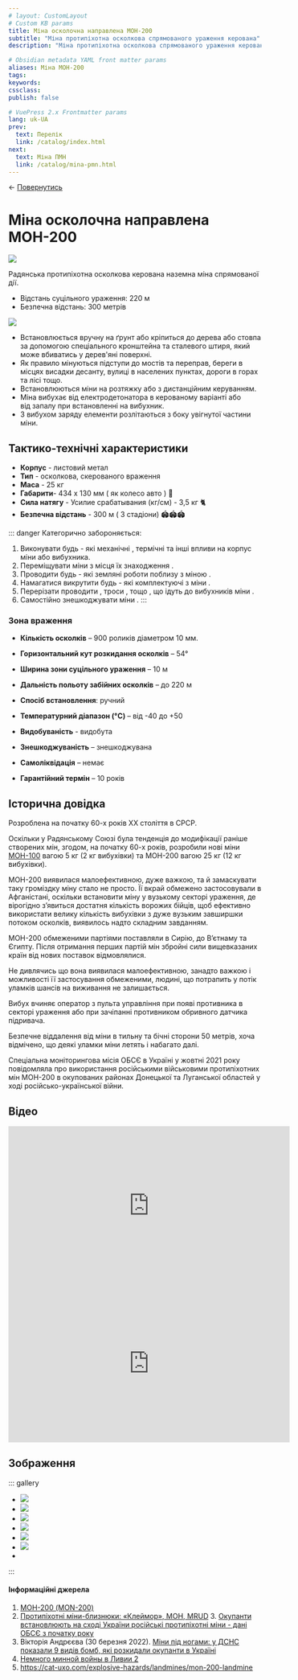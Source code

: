 ```yaml
---
# layout: CustomLayout
# Custom KB params
title: Міна осколочна направлена МОН-200
subtitle: "Міна протипіхотна осколкова спрямованого ураження керована"
description: "Міна протипіхотна осколкова спрямованого ураження керована. Призначена для ураження людини, у тому числі у вантажному та легковому транспорті."

# Obsidian metadata YAML front matter params
aliases: Міна МОН-200
tags:
keywords:
cssclass:
publish: false

# VuePress 2.x Frontmatter params
lang: uk-UA
prev:
  text: Перелік
  link: /catalog/index.html
next:
  text: Міна ПМН
  link: /catalog/mina-pmn.html
---
```



← [Повернутись](./index.md)

# Міна осколочна направлена МОН-200

![](./assets/mon-200.png)

Радянська протипіхотна осколкова керована наземна міна спрямованої дії.  

- Відстань суцільного ураження: 220 м
- Безпечна відстань: 300 метрів

![](./assets/distance-200.svg)
- Встановлюється вручну на ґрунт або кріпиться до дерева або стовпа за допомогою спеціального кронштейна та сталевого штиря, який може вбиватись у дерев'яні поверхні.
- Як правило мінуються підступи до мостів та переправ, береги в місцях висадки десанту, вулиці в населених пунктах, дороги в горах та лісі тощо.
- Встановлюються мiни на розтяжку або з дистанційним керуванням.
- Міна вибухає від електродетонатора в керованому варіанті або від запалу при встановленні на вибухник. 
- З вибухом заряду елементи розлітаються з боку увігнутої частини міни.


## Тактико-технічні характеристики

- **Корпус** - листовий метал
- **Тип** - осколкова, скерованого враження
- **Маса** - 25 кг
- **Габарити**- 434 х 130 мм  ( як колесо авто ) 🛞
- **Сила натягу** - Усилие срабатывания (кг/см) - 3,5 кг 🐈
- **Безпечна відстань** - 300 м ( 3 стадіони) 🏟🏟🏟


::: danger Категорично забороняється:
1. Виконувати будь - які механічні , термічні та інші впливи на корпус міни або вибухника. 
2. Переміщувати міни з місця їх знаходження . 
3. Проводити будь - які земляні роботи поблизу з міною . 
4. Намагатися викрутити будь - які комплектуючі з міни . 
5. Перерізати проводити , троси , тощо , що ідуть до вибухників міни . 
6. Самостійно знешкоджувати міни . 
:::

### Зона враження

- **Кількість осколків** – 900 роликів діаметром 10 мм.
- **Горизонтальний кут розкидання осколків** – 54°
- **Ширина зони суцільного ураження** – 10 м
- **Дальність польоту забійних осколків** – до 220 м

- **Спосіб встановлення**: ручний
- **Температурний діапазон (°C)** – від -40 до +50
- **Видобуваність** - видобута
- **Знешкоджуваність** – знешкоджувана
- **Самоліквідація** – немає
- **Гарантійний термін** – 10 років


## Історична довідка

Розроблена на початку 60-х років XX століття в СРСР. 

Оскільки у Радянському Союзі була тенденція до модифікації раніше створених мін, згодом, на початку 60-х років, розробили нові  міни [МОН-100](./mina-mon-100.md) вагою 5 кг (2 кг вибухівки) та МОН-200 вагою 25 кг (12 кг вибухівки). 

МОН-200 виявилася малоефективною, дуже важкою, та й замаскувати  таку громіздку міну стало не просто. Її вкрай обмежено застосовували в Афганістані, оскільки встановити міну у вузькому секторі ураження, де вірогідно з’явиться достатня кількість ворожих бійців, щоб ефективно використати велику кількість вибухівки з дуже вузьким завширшки потоком осколків, виявилось надто складним завданням. 

МОН-200 обмеженими партіями поставляли в Сирію, до В’єтнаму та Єгипту. Після отримання перших партій мін збройні сили вищевказаних країн від нових поставок відмовлялися.

Не дивлячись що вона виявилася малоефективною, занадто важкою і можливості її застосування обмеженими, людині, що потрапить у потік уламків шансів на виживання не залишається.

Вибух вчиняє оператор з пульта управління при появі противника в секторі ураження або при зачіпанні противником обривного датчика підривача.

Безпечне віддалення від міни в тильну та бічні сторони 50 метрів, хоча відмічено, що деякі уламки міни летять і набагато далі.

Спеціальна моніторингова місія ОБСЄ в Україні у жовтні 2021 року повідомляла про використання російськими військовими протипіхотних мін МОН-200 в окупованих районах Донецької та Луганської областей у ході російсько-української війни.

## Відео
<iframe width="560" height="315" src="https://www.youtube.com/embed/dzQ0y4WoJFw" title="YouTube video player" frameborder="0" allow="accelerometer; autoplay; clipboard-write; encrypted-media; gyroscope; picture-in-picture" allowfullscreen></iframe>

<iframe src="https://www.facebook.com/plugins/video.php?height=314&href=https%3A%2F%2Fwww.facebook.com%2Ffenixinsight%2Fvideos%2F806901903049073%2F&show_text=false&width=560&t=0" width="560" height="314" style="border:none;overflow:hidden" scrolling="no" frameborder="0" allowfullscreen="true" allow="autoplay; clipboard-write; encrypted-media; picture-in-picture; web-share" allowFullScreen="true"></iframe>

## Зображення

::: gallery
- ![](./assets/mon-200.png)
- ![](./assets/mon-200_1.png)
- ![](./assets/mon-200_2.png)
- ![](./assets/mon-100-200.png)
-  ![](./assets/mon-200_3.png)
- ![](./assets/mon-100-200_2.png)
- 
:::

#### Інформаційні джерела

1. [МОН-200 (MON-200)](https://uk.wikipedia.org/wiki/%D0%9C%D0%9E%D0%9D-200)
2. [Протипіхотні міни-близнюки: «Клеймор», МОН, MRUD](https://armyinform.com.ua/2021/04/05/protypihotni-miny-blyznyuky-klejmor-mon-mrud/)
3. [Окупанти встановлюють на сході України російські протипіхотні міни - дані ОБСЄ з початку року](https://web.archive.org/web/20220402114906/https://www.ukrinform.ua/rubric-ato/3340269-okupanti-vstanovluut-na-shodi-ukraini-rosijski-protipihotni-mini-dani-obse-z-pocatku-roku.html)
4. Вікторія Андрєєва (30 березня 2022). [Міни під ногами: у ДСНС показали 9 видів бомб, які розкидали окупанти в Україні](https://web.archive.org/web/20220401053520/https://life.pravda.com.ua/society/2022/03/30/248039/)
5. [Немного минной войны в Ливии 2](https://ivagkin.livejournal.com/188663.html)
6. https://cat-uxo.com/explosive-hazards/landmines/mon-200-landmine



